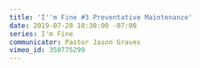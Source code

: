 ```yaml
---
title: 'I''m Fine #3 Preventative Maintenance'
date: 2019-07-28 10:30:00 -07:00
series: I'm Fine
communicator: Pastor Jason Graves
vimeo_id: 350775299
---
```


